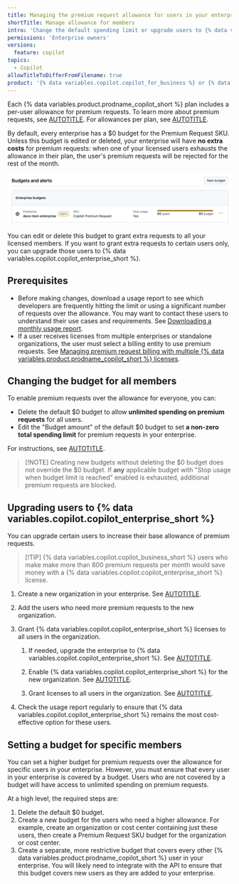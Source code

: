 ```yaml
---
title: Managing the premium request allowance for users in your enterprise
shortTitle: Manage allowance for members
intro: 'Change the default spending limit or upgrade users to {% data variables.copilot.copilot_enterprise_short %}.'
permissions: 'Enterprise owners'
versions:
  feature: copilot
topics:
  - Copilot
allowTitleToDifferFromFilename: true
product: '{% data variables.copilot.copilot_for_business %} or {% data variables.copilot.copilot_enterprise %}'
---
```


Each {% data variables.product.prodname_copilot_short %} plan includes a per-user allowance for premium requests. To learn more about premium requests, see [AUTOTITLE](/copilot/concepts/copilot-billing/understanding-and-managing-requests-in-copilot). For allowances per plan, see [AUTOTITLE](/copilot/get-started/plans-for-github-copilot#comparing-copilot-plans).

By default, every enterprise has a $0 budget for the Premium Request SKU. Unless this budget is edited or deleted, your enterprise will have **no extra costs** for premium requests: when one of your licensed users exhausts the allowance in their plan, the user's premium requests will be rejected for the rest of the month.

![Screenshot of the enterprise budgets page, with the default budget: a $0 budget for the Premium Request SKU.](/assets/images/help/copilot/enterprise-premium-request-budget.png)

You can edit or delete this budget to grant extra requests to all your licensed members. If you want to grant extra requests to certain users only, you can upgrade those users to {% data variables.copilot.copilot_enterprise_short %}.

## Prerequisites

* Before making changes, download a usage report to see which developers are frequently hitting the limit or using a significant number of requests over the allowance. You may want to contact these users to understand their use cases and requirements. See [Downloading a monthly usage report](/copilot/how-tos/monitoring-your-copilot-usage-and-entitlements#downloading-a-monthly-usage-report).
* If a user receives licenses from multiple enterprises or standalone organizations, the user must select a billing entity to use premium requests. See [Managing premium request billing with multiple {% data variables.product.prodname_copilot_short %} licenses](/copilot/managing-copilot/monitoring-usage-and-entitlements/monitoring-your-copilot-usage-and-entitlements#managing-premium-request-billing-with-multiple-copilot-licenses).

## Changing the budget for all members

To enable premium requests over the allowance for everyone, you can:

* Delete the default $0 budget to allow **unlimited spending on premium requests** for all users.
* Edit the "Budget amount" of the default $0 budget to set **a non-zero total spending limit** for premium requests in your enterprise.

For instructions, see [AUTOTITLE](/billing/managing-your-billing/using-budgets-control-spending#editing-or-deleting-a-budget).

>[!NOTE] Creating new budgets without deleting the $0 budget does not override the $0 budget. If **any** applicable budget with "Stop usage when budget limit is reached" enabled is exhausted, additional premium requests are blocked.

## Upgrading users to {% data variables.copilot.copilot_enterprise_short %}

You can upgrade certain users to increase their base allowance of premium requests.

>[!TIP] {% data variables.copilot.copilot_business_short %} users who make make more than 800 premium requests per month would save money with a {% data variables.copilot.copilot_enterprise_short %} license.

1. Create a new organization in your enterprise. See [AUTOTITLE](/enterprise-cloud@latest/admin/managing-accounts-and-repositories/managing-organizations-in-your-enterprise/adding-organizations-to-your-enterprise#creating-a-new-organization).
1. Add the users who need more premium requests to the new organization.
1. Grant {% data variables.copilot.copilot_enterprise_short %} licenses to all users in the organization.

   1. If needed, upgrade the enterprise to {% data variables.copilot.copilot_enterprise_short %}. See [AUTOTITLE](/enterprise-cloud@latest/copilot/how-tos/administer/enterprises/managing-the-copilot-plan-for-your-enterprise/upgrading-copilot-for-your-enterprise).

   1. Enable {% data variables.copilot.copilot_enterprise_short %} for the new organization. See [AUTOTITLE](/enterprise-cloud@latest/copilot/how-tos/administer/enterprises/managing-access-to-copilot-in-your-enterprise/enabling-copilot-for-organizations-in-your-enterprise).

   1. Grant licenses to all users in the organization. See [AUTOTITLE](/copilot/how-tos/administer/organizations/managing-access-to-github-copilot-in-your-organization/granting-access-to-copilot-for-members-of-your-organization#granting-access-to-github-copilot-for-all-current-and-future-users-in-your-organization).

1. Check the usage report regularly to ensure that {% data variables.copilot.copilot_enterprise_short %} remains the most cost-effective option for these users.

## Setting a budget for specific members

You can set a higher budget for premium requests over the allowance for specific users in your enterprise. However, you must ensure that every user in your enterprise is covered by a budget. Users who are not covered by a budget will have access to unlimited spending on premium requests.

At a high level, the required steps are:

1. Delete the default $0 budget.
1. Create a new budget for the users who need a higher allowance. For example, create an organization or cost center containing just these users, then create a Premium Request SKU budget for the organization or cost center.
1. Create a separate, more restrictive budget that covers every other {% data variables.product.prodname_copilot_short %} user in your enterprise. You will likely need to integrate with the API to ensure that this budget covers new users as they are added to your enterprise.
